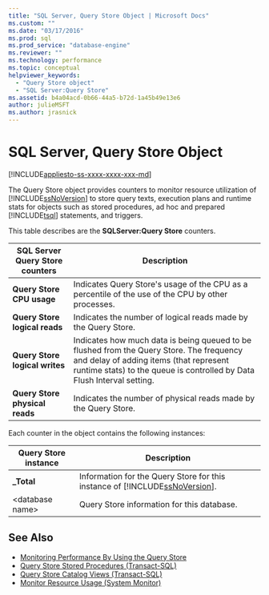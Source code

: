 ```yaml
---
title: "SQL Server, Query Store Object | Microsoft Docs"
ms.custom: ""
ms.date: "03/17/2016"
ms.prod: sql
ms.prod_service: "database-engine"
ms.reviewer: ""
ms.technology: performance
ms.topic: conceptual
helpviewer_keywords: 
  - "Query Store object"
  - "SQL Server:Query Store"
ms.assetid: b4a04acd-0b66-44a5-b72d-1a45b49e13e6
author: julieMSFT
ms.author: jrasnick
---
```

# SQL Server, Query Store Object

[!INCLUDE[appliesto-ss-xxxx-xxxx-xxx-md](../../includes/appliesto-ss-xxxx-xxxx-xxx-md.md)]

The Query Store object provides counters to monitor resource utilization of [!INCLUDE[ssNoVersion](../../includes/ssnoversion-md.md)] to store query texts, execution plans and runtime stats for objects such as stored procedures, ad hoc and prepared [!INCLUDE[tsql](../../includes/tsql-md.md)] statements, and triggers.  
  
This table describes are the **SQLServer:Query Store** counters.  
  
|SQL Server Query Store counters|Description|  
|-------------------------------------|-----------------|  
|**Query Store CPU usage**|Indicates Query Store's usage of the CPU as a percentile of the use of the CPU by other processes.|  
|**Query Store logical reads**|Indicates the number of logical reads made by the Query Store.|  
|**Query Store logical writes**|Indicates how much data is being queued to be flushed from the Query Store. The frequency and delay of adding items (that represent runtime stats) to the queue is controlled by Data Flush Interval setting.|  
|**Query Store physical reads**|Indicates the number of physical reads made by the Query Store.|  
  
 Each counter in the object contains the following instances:  
  
|Query Store instance|Description|  
|--------------------------|-----------------|  
|**_Total**|Information for the Query Store for this instance of [!INCLUDE[ssNoVersion](../../includes/ssnoversion-md.md)].|  
|\<database name>|Query Store information for this database.|  
  
## See Also  

- [Monitoring Performance By Using the Query Store](../../relational-databases/performance/monitoring-performance-by-using-the-query-store.md)
- [Query Store Stored Procedures &#40;Transact-SQL&#41;](../../relational-databases/system-stored-procedures/query-store-stored-procedures-transact-sql.md)
- [Query Store Catalog Views &#40;Transact-SQL&#41;](../../relational-databases/system-catalog-views/query-store-catalog-views-transact-sql.md)
- [Monitor Resource Usage &#40;System Monitor&#41;](../../relational-databases/performance-monitor/monitor-resource-usage-system-monitor.md)  
